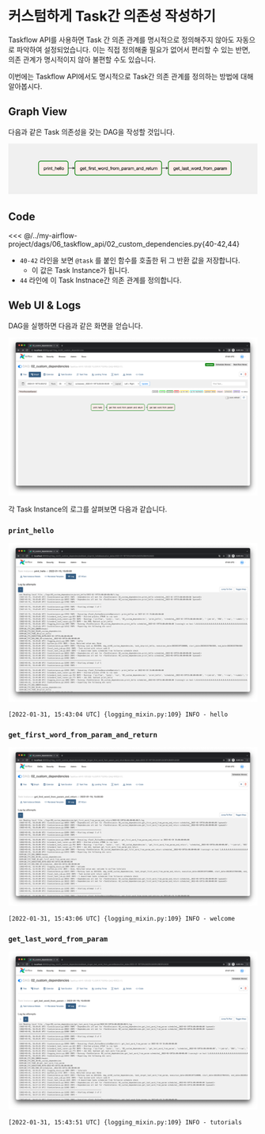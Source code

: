 # 커스텀하게 Task간 의존성 작성하기

Taskflow API를 사용하면 Task 간 의존 관계를 명시적으로 정의해주지 않아도 자동으로 파악하여 설정되었습니다.
이는 직접 정의해줄 필요가 없어서 편리할 수 있는 반면, 의존 관계가 명시적이지 않아 불편할 수도 있습니다.

이번에는 Taskflow API에서도 명시적으로 Task간 의존 관계를 정의하는 방법에 대해 알아봅시다.

## Graph View

다음과 같은 Task 의존성을 갖는 DAG을 작성할 것입니다.

![img.png](./img.png)

## Code

<<< @/../my-airflow-project/dags/06_taskflow_api/02_custom_dependencies.py{40-42,44}

- `40-42` 라인을 보면 `@task` 를 붙인 함수를 호출한 뒤 그 반환 값을 저장합니다.
  - 이 값은 Task Instance가 됩니다.
- `44` 라인에 이 Task Instnace간 의존 관계를 정의합니다.

## Web UI & Logs

DAG을 실행하면 다음과 같은 화면을 얻습니다.

![img_1.png](./img_1.png)

각 Task Instance의 로그를 살펴보면 다음과 같습니다.

### `print_hello`

![img_2.png](./img_2.png)

```
[2022-01-31, 15:43:04 UTC] {logging_mixin.py:109} INFO - hello
```

### `get_first_word_from_param_and_return`

![img_3.png](./img_3.png)

```
[2022-01-31, 15:43:06 UTC] {logging_mixin.py:109} INFO - welcome
```

### `get_last_word_from_param`

![img_4.png](./img_4.png)

```
[2022-01-31, 15:43:51 UTC] {logging_mixin.py:109} INFO - tutorials
```
